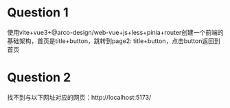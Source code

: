 # Question 1

使用vite+vue3+@arco-design/web-vue+js+less+pinia+router创建一个前端的基础架构，首页是title+button，跳转到page2: title+button，点击button返回到首页

# Question 2
找不到与以下网址对应的网页：http://localhost:5173/
